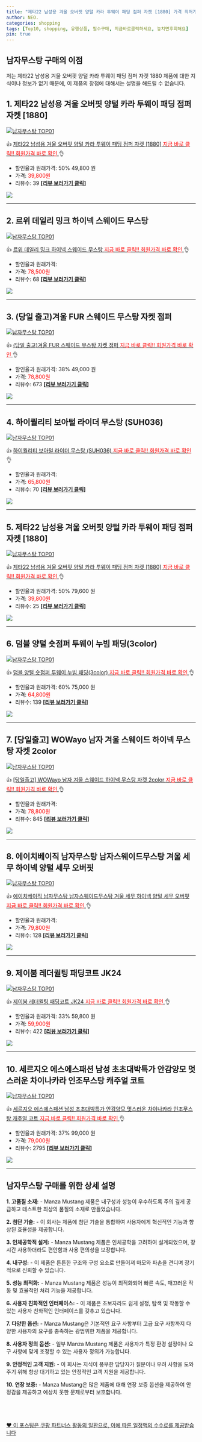 ```yaml
---
title: "제타22 남성용 겨울 오버핏 양털 카라 투웨이 패딩 점퍼 자켓 [1880] 가격 최저가 할인가 남자무스탕 최저가 추천 제품 비교"
author: NEO.
categories: shopping
tags: [Top10, shopping, 유행상품, 필수구매, 지금바로클릭하세요, 놓치면후회해요]
pin: true
---
```

## 남자무스탕 구매의 이점
저는 제타22 남성용 겨울 오버핏 양털 카라 투웨이 패딩 점퍼 자켓 1880 제품에 대한 지식이나 정보가 없기 때문에, 이 제품의 장점에 대해서는 설명을 해드릴 수 없습니다.

   

## 1. 제타22 남성용 겨울 오버핏 양털 카라 투웨이 패딩 점퍼 자켓 [1880]

[![남자무스탕 TOP01](https://thumbnail8.coupangcdn.com/thumbnails/remote/490x490ex/image/vendor_inventory/9da5/d5ac7a27ec0c91df57f52a59b36956123ce6fcabca27bd56fb812e1f3030.jpg)](https://link.coupang.com/re/AFFSDP?lptag=AF3617701&subid=GithubCoopas&pageKey=7716026343&traceid=V0-153&itemId=20695532073&vendorItemId=87767007684)


👍 [제타22 남성용 겨울 오버핏 양털 카라 투웨이 패딩 점퍼 자켓 [1880] <font color=red> 지금 바로 클릭!! 회원가격 바로 확인 </font> ](https://link.coupang.com/re/AFFSDP?lptag=AF3617701&subid=GithubCoopas&pageKey=7716026343&traceid=V0-153&itemId=20695532073&vendorItemId=87767007684) 👌 


- 할인율과 원래가격: 50%  49,800   원
- 가격: <span style='color:red'>39,800원</span>
- 리뷰수: 39  [**[리뷰 보러가기 클릭]**](https://link.coupang.com/re/AFFSDP?lptag=AF3617701&subid=GithubCoopas&pageKey=7716026343&traceid=V0-153&itemId=20695532073&vendorItemId=87767007684)

[![](/discount_price.png)](https://link.coupang.com/re/AFFSDP?lptag=AF3617701&subid=GithubCoopas&pageKey=7716026343&traceid=V0-153&itemId=20695532073&vendorItemId=87767007684)

---


   

## 2. 르위 데일리 밍크 하이넥 스웨이드 무스탕

[![남자무스탕 TOP01](https://thumbnail9.coupangcdn.com/thumbnails/remote/490x490ex/image/vendor_inventory/f3de/d8a3626978c3bb1433151e4c1f6592bebc99d9a2653bc04feed8a8f196ee.png)](https://link.coupang.com/re/AFFSDP?lptag=AF3617701&subid=GithubCoopas&pageKey=7746751012&traceid=V0-153&itemId=20856115582&vendorItemId=87932559742)


👍 [르위 데일리 밍크 하이넥 스웨이드 무스탕 <font color=red> 지금 바로 클릭!! 회원가격 바로 확인 </font> ](https://link.coupang.com/re/AFFSDP?lptag=AF3617701&subid=GithubCoopas&pageKey=7746751012&traceid=V0-153&itemId=20856115582&vendorItemId=87932559742) 👌 


- 할인율과 원래가격: 
- 가격: <span style='color:red'>78,500원</span>
- 리뷰수: 68  [**[리뷰 보러가기 클릭]**](https://link.coupang.com/re/AFFSDP?lptag=AF3617701&subid=GithubCoopas&pageKey=7746751012&traceid=V0-153&itemId=20856115582&vendorItemId=87932559742)

[![](/discount_price.png)](https://link.coupang.com/re/AFFSDP?lptag=AF3617701&subid=GithubCoopas&pageKey=7746751012&traceid=V0-153&itemId=20856115582&vendorItemId=87932559742)

---


   

## 3. (당일 출고)겨울 FUR 스웨이드 무스탕 자켓 점퍼

[![남자무스탕 TOP01](https://thumbnail8.coupangcdn.com/thumbnails/remote/490x490ex/image/vendor_inventory/b29b/aa475cd1575f705a71eb40e244600a64c1553bb54572587514ce54b802ec.jpg)](https://link.coupang.com/re/AFFSDP?lptag=AF3617701&subid=GithubCoopas&pageKey=1124138481&traceid=V0-153&itemId=2090142299&vendorItemId=88193300851)


👍 [(당일 출고)겨울 FUR 스웨이드 무스탕 자켓 점퍼 <font color=red> 지금 바로 클릭!! 회원가격 바로 확인 </font> ](https://link.coupang.com/re/AFFSDP?lptag=AF3617701&subid=GithubCoopas&pageKey=1124138481&traceid=V0-153&itemId=2090142299&vendorItemId=88193300851) 👌 


- 할인율과 원래가격: 38%  49,000   원
- 가격: <span style='color:red'>78,800원</span>
- 리뷰수: 673  [**[리뷰 보러가기 클릭]**](https://link.coupang.com/re/AFFSDP?lptag=AF3617701&subid=GithubCoopas&pageKey=1124138481&traceid=V0-153&itemId=2090142299&vendorItemId=88193300851)

[![](/discount_price.png)](https://link.coupang.com/re/AFFSDP?lptag=AF3617701&subid=GithubCoopas&pageKey=1124138481&traceid=V0-153&itemId=2090142299&vendorItemId=88193300851)

---


   

## 4. 하이퀄리티 보아털 라이더 무스탕 (SUH036)

[![남자무스탕 TOP01](https://thumbnail8.coupangcdn.com/thumbnails/remote/490x490ex/image/vendor_inventory/898f/5f62f6afc8c592b21b9e175eab3ce36161deab0f5c55e5ce35ae8decee10.jpg)](https://link.coupang.com/re/AFFSDP?lptag=AF3617701&subid=GithubCoopas&pageKey=331712552&traceid=V0-153&itemId=1059913763&vendorItemId=5536815595)


👍 [하이퀄리티 보아털 라이더 무스탕 (SUH036) <font color=red> 지금 바로 클릭!! 회원가격 바로 확인 </font> ](https://link.coupang.com/re/AFFSDP?lptag=AF3617701&subid=GithubCoopas&pageKey=331712552&traceid=V0-153&itemId=1059913763&vendorItemId=5536815595) 👌 


- 할인율과 원래가격: 
- 가격: <span style='color:red'>65,800원</span>
- 리뷰수: 70  [**[리뷰 보러가기 클릭]**](https://link.coupang.com/re/AFFSDP?lptag=AF3617701&subid=GithubCoopas&pageKey=331712552&traceid=V0-153&itemId=1059913763&vendorItemId=5536815595)

[![](/discount_price.png)](https://link.coupang.com/re/AFFSDP?lptag=AF3617701&subid=GithubCoopas&pageKey=331712552&traceid=V0-153&itemId=1059913763&vendorItemId=5536815595)

---


   

## 5. 제타22 남성용 겨울 오버핏 양털 카라 투웨이 패딩 점퍼 자켓 [1880]

[![남자무스탕 TOP01](https://thumbnail7.coupangcdn.com/thumbnails/remote/490x490ex/image/vendor_inventory/c39a/4ecd7e8051e393c6bc1ea316c358928be4b5be156914a3efb816d72b5d72.jpg)](https://link.coupang.com/re/AFFSDP?lptag=AF3617701&subid=GithubCoopas&pageKey=7716026343&traceid=V0-153&itemId=20695532068&vendorItemId=87767007679)


👍 [제타22 남성용 겨울 오버핏 양털 카라 투웨이 패딩 점퍼 자켓 [1880] <font color=red> 지금 바로 클릭!! 회원가격 바로 확인 </font> ](https://link.coupang.com/re/AFFSDP?lptag=AF3617701&subid=GithubCoopas&pageKey=7716026343&traceid=V0-153&itemId=20695532068&vendorItemId=87767007679) 👌 


- 할인율과 원래가격: 50%  79,600   원
- 가격: <span style='color:red'>39,800원</span>
- 리뷰수: 25  [**[리뷰 보러가기 클릭]**](https://link.coupang.com/re/AFFSDP?lptag=AF3617701&subid=GithubCoopas&pageKey=7716026343&traceid=V0-153&itemId=20695532068&vendorItemId=87767007679)

[![](/discount_price.png)](https://link.coupang.com/re/AFFSDP?lptag=AF3617701&subid=GithubCoopas&pageKey=7716026343&traceid=V0-153&itemId=20695532068&vendorItemId=87767007679)

---


   

## 6. 덤블 양털 숏점퍼 투웨이 누빔 패딩(3color)

[![남자무스탕 TOP01](https://thumbnail9.coupangcdn.com/thumbnails/remote/490x490ex/image/vendor_inventory/d6b2/64459176429c52e552948006202e87cbe975f9d4a0c8c3ebd56bb2ee3eef.jpg)](https://link.coupang.com/re/AFFSDP?lptag=AF3617701&subid=GithubCoopas&pageKey=7637214482&traceid=V0-153&itemId=20282685639&vendorItemId=87490651604)


👍 [덤블 양털 숏점퍼 투웨이 누빔 패딩(3color) <font color=red> 지금 바로 클릭!! 회원가격 바로 확인 </font> ](https://link.coupang.com/re/AFFSDP?lptag=AF3617701&subid=GithubCoopas&pageKey=7637214482&traceid=V0-153&itemId=20282685639&vendorItemId=87490651604) 👌 


- 할인율과 원래가격: 60%  75,000   원
- 가격: <span style='color:red'>64,800원</span>
- 리뷰수: 139  [**[리뷰 보러가기 클릭]**](https://link.coupang.com/re/AFFSDP?lptag=AF3617701&subid=GithubCoopas&pageKey=7637214482&traceid=V0-153&itemId=20282685639&vendorItemId=87490651604)

[![](/discount_price.png)](https://link.coupang.com/re/AFFSDP?lptag=AF3617701&subid=GithubCoopas&pageKey=7637214482&traceid=V0-153&itemId=20282685639&vendorItemId=87490651604)

---


   

## 7. [당일출고] WOWayo 남자 겨울 스웨이드 하이넥 무스탕 자켓 2color

[![남자무스탕 TOP01](https://thumbnail8.coupangcdn.com/thumbnails/remote/490x490ex/image/vendor_inventory/9b31/62c96285f5c0c274b4a1a3422d1cc5ab19ced8ca1a7329ee6b04ea195f7d.png)](https://link.coupang.com/re/AFFSDP?lptag=AF3617701&subid=GithubCoopas&pageKey=340351515&traceid=V0-153&itemId=1083758351&vendorItemId=5588144493)


👍 [[당일출고] WOWayo 남자 겨울 스웨이드 하이넥 무스탕 자켓 2color <font color=red> 지금 바로 클릭!! 회원가격 바로 확인 </font> ](https://link.coupang.com/re/AFFSDP?lptag=AF3617701&subid=GithubCoopas&pageKey=340351515&traceid=V0-153&itemId=1083758351&vendorItemId=5588144493) 👌 


- 할인율과 원래가격: 
- 가격: <span style='color:red'>78,800원</span>
- 리뷰수: 845  [**[리뷰 보러가기 클릭]**](https://link.coupang.com/re/AFFSDP?lptag=AF3617701&subid=GithubCoopas&pageKey=340351515&traceid=V0-153&itemId=1083758351&vendorItemId=5588144493)

[![](/discount_price.png)](https://link.coupang.com/re/AFFSDP?lptag=AF3617701&subid=GithubCoopas&pageKey=340351515&traceid=V0-153&itemId=1083758351&vendorItemId=5588144493)

---


   

## 8. 에이치베이직 남자무스탕 남자스웨이드무스탕 겨울 세무 하이넥 양털 세무 오버핏

[![남자무스탕 TOP01](https://thumbnail9.coupangcdn.com/thumbnails/remote/490x490ex/image/vendor_inventory/d12e/2a17d37c93477cbfc82929ceb028c6ef00a0df2c78ffbf07ca9d22b63139.jpg)](https://link.coupang.com/re/AFFSDP?lptag=AF3617701&subid=GithubCoopas&pageKey=6995120093&traceid=V0-153&itemId=17133176288&vendorItemId=87611047701)


👍 [에이치베이직 남자무스탕 남자스웨이드무스탕 겨울 세무 하이넥 양털 세무 오버핏 <font color=red> 지금 바로 클릭!! 회원가격 바로 확인 </font> ](https://link.coupang.com/re/AFFSDP?lptag=AF3617701&subid=GithubCoopas&pageKey=6995120093&traceid=V0-153&itemId=17133176288&vendorItemId=87611047701) 👌 


- 할인율과 원래가격: 
- 가격: <span style='color:red'>79,800원</span>
- 리뷰수: 128  [**[리뷰 보러가기 클릭]**](https://link.coupang.com/re/AFFSDP?lptag=AF3617701&subid=GithubCoopas&pageKey=6995120093&traceid=V0-153&itemId=17133176288&vendorItemId=87611047701)

[![](/discount_price.png)](https://link.coupang.com/re/AFFSDP?lptag=AF3617701&subid=GithubCoopas&pageKey=6995120093&traceid=V0-153&itemId=17133176288&vendorItemId=87611047701)

---


   

## 9. 제이붐 레더퀼팅 패딩코트 JK24

[![남자무스탕 TOP01](https://thumbnail6.coupangcdn.com/thumbnails/remote/490x490ex/image/vendor_inventory/eb2d/e4379653c1df86042bd92706a318ef9a6018987c3db30227a2a69eea0602.jpg)](https://link.coupang.com/re/AFFSDP?lptag=AF3617701&subid=GithubCoopas&pageKey=6921452317&traceid=V0-153&itemId=16716487479&vendorItemId=83898731858)


👍 [제이붐 레더퀼팅 패딩코트 JK24 <font color=red> 지금 바로 클릭!! 회원가격 바로 확인 </font> ](https://link.coupang.com/re/AFFSDP?lptag=AF3617701&subid=GithubCoopas&pageKey=6921452317&traceid=V0-153&itemId=16716487479&vendorItemId=83898731858) 👌 


- 할인율과 원래가격: 33%  59,800   원
- 가격: <span style='color:red'>59,900원</span>
- 리뷰수: 422  [**[리뷰 보러가기 클릭]**](https://link.coupang.com/re/AFFSDP?lptag=AF3617701&subid=GithubCoopas&pageKey=6921452317&traceid=V0-153&itemId=16716487479&vendorItemId=83898731858)

[![](/discount_price.png)](https://link.coupang.com/re/AFFSDP?lptag=AF3617701&subid=GithubCoopas&pageKey=6921452317&traceid=V0-153&itemId=16716487479&vendorItemId=83898731858)

---


   

## 10. 세르지오 에스에스패션 남성 초초대박특가 안감양모 멋스러운 차이나카라 인조무스탕 캐주얼 코트

[![남자무스탕 TOP01](https://thumbnail6.coupangcdn.com/thumbnails/remote/490x490ex/image/vendor_inventory/1f6b/c17a4053e467f70034e7158dfb62b3a51e691f60353601d005be7c5c4f3f.jpg)](https://link.coupang.com/re/AFFSDP?lptag=AF3617701&subid=GithubCoopas&pageKey=7774872667&traceid=V0-153&itemId=20999975883&vendorItemId=88063927704)


👍 [세르지오 에스에스패션 남성 초초대박특가 안감양모 멋스러운 차이나카라 인조무스탕 캐주얼 코트 <font color=red> 지금 바로 클릭!! 회원가격 바로 확인 </font> ](https://link.coupang.com/re/AFFSDP?lptag=AF3617701&subid=GithubCoopas&pageKey=7774872667&traceid=V0-153&itemId=20999975883&vendorItemId=88063927704) 👌 


- 할인율과 원래가격: 37%  99,000   원
- 가격: <span style='color:red'>79,000원</span>
- 리뷰수: 2795  [**[리뷰 보러가기 클릭]**](https://link.coupang.com/re/AFFSDP?lptag=AF3617701&subid=GithubCoopas&pageKey=7774872667&traceid=V0-153&itemId=20999975883&vendorItemId=88063927704)

[![](/discount_price.png)](https://link.coupang.com/re/AFFSDP?lptag=AF3617701&subid=GithubCoopas&pageKey=7774872667&traceid=V0-153&itemId=20999975883&vendorItemId=88063927704)

---
## 남자무스탕 구매를 위한 상세 설명
**1. 고품질 소재:**
    - Manza Mustang 제품은 내구성과 성능이 우수하도록 주의 깊게 공급하고 테스트한 최상의 품질의 소재로 만들었습니다.
    
**2. 첨단 기술:**
    - 이 회사는 제품에 첨단 기술을 통합하여 사용자에게 혁신적인 기능과 향상된 효율성을 제공합니다.
    
**3. 인체공학적 설계:**
    - Manza Mustang 제품은 인체공학을 고려하여 설계되었으며, 장시간 사용하더라도 편안함과 사용 편의성을 보장합니다.
    
**4. 내구성:**
    - 이 제품은 튼튼한 구조와 구성 요소로 만들어져 마모와 파손을 견디며 장기적으로 신뢰할 수 있습니다.
    
**5. 성능 최적화:**
    - Manza Mustang 제품은 성능이 최적화되어 빠른 속도, 매끄러운 작동 및 효율적인 처리 기능을 제공합니다.
    
**6. 사용자 친화적인 인터페이스:**
    - 이 제품은 초보자라도 쉽게 설정, 탐색 및 작동할 수 있는 사용자 친화적인 인터페이스를 갖추고 있습니다.
    
**7. 다양한 옵션:**
    - Manza Mustang은 기본적인 요구 사항부터 고급 요구 사항까지 다양한 사용자의 요구를 충족하는 광범위한 제품을 제공합니다.
    
**8. 사용자 정의 옵션:**
    - 일부 Manza Mustang 제품은 사용자가 특정 환경 설정이나 요구 사항에 맞게 조정할 수 있는 사용자 정의가 가능합니다.
    
**9. 안정적인 고객 지원:**
    - 이 회사는 지식이 풍부한 담당자가 질문이나 우려 사항을 도와주기 위해 항상 대기하고 있는 안정적인 고객 지원을 제공합니다.
    
**10. 연장 보증:**
    - Manza Mustang은 많은 제품에 대해 연장 보증 옵션을 제공하여 안정감을 제공하고 예상치 못한 문제로부터 보호합니다.<br><br><br><br><br> [ ❤  이 포스팅은 쿠팡 파트너스 활동의 일환으로, 이에 따른 일정액의 수수료를 제공받습니다](https://link.coupang.com/a/bcEFyh)